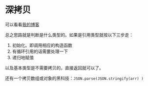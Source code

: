 # 深拷贝

可以看看[我的博客](https://thelastto.github.io/2020/05/01/deepcopy/#more)

总之思路就是判断是什么类型的。如果是引用类型就按以下三步走：

1. 初始化。即调用相应的构造函数
2.  有循环引用的话需要处理一下
3. 递归地赋值



以及基本类型是不需要拷贝的，直接返回就可以了。

还有一个拷贝数组或对象的黑科技：`JSON.parse(JSON.stringify(arr) )`
